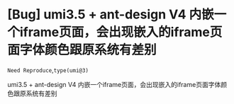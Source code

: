 # [Bug] umi3.5 + ant-design V4 内嵌一个iframe页面，会出现嵌入的iframe页面字体颜色跟原系统有差别

`Need Reproduce`,`type(umi@3)`

umi3.5 + ant-design V4 内嵌一个iframe页面，会出现嵌入的iframe页面字体颜色跟原系统有差别
